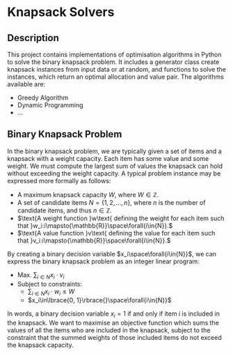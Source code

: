 # Knapsack Solvers

## Description

This project contains implementations of optimisation algorithms in Python to solve the binary knapsack problem. It includes a generator class create knapsack instances from input data or at random, and functions to solve the instances, which return an optimal allocation and value pair. The algorithms available are:

* Greedy Algorithm
* Dynamic Programming
* $...$

## Binary Knapsack Problem

In the binary knapsack problem, we are typically given a set of items and a knapsack with a weight capacity. Each item has some value and some weight. We must compute the largest sum of values the knapsack can hold without exceeding the weight capacity. A typical problem instance may be expressed more formally as follows:

* $\text{A maximum knapsack capacity }W\text{, where } W\in{\mathbb{Z}}.$
* $\text{A set of candidate items }N=\lbrace{}1,2,...,n\rbrace{}\text{, where }n\text{ is the number of candidate items, and thus }n\in{\mathbb{Z}}.$
* $\text{A weight function }w\text{ defining the weight for each item such that }w_i:i\mapsto{\mathbb{R}}\space\forall{i\in{N}}.$
* $\text{A value function }v\text{ defining the value for each item such that }v_i:i\mapsto{\mathbb{R}}\space\forall{i\in{N}}.$

By creating a binary decision variable $x_i\space\forall{i\in{N}}$, we can express the binary knapsack problem as an integer linear program:

* $\text{Max. }\sum_{i\in{N}}{x_i\cdot{}v_i}$
* $\text{Subject to constraints:}$
  * $\sum_{i\in{N}}{x_i\cdot{}w_i}\le{W}$
  * $x_i\in\lbrace{0, 1}\rbrace{}\space\forall{i\in{N}}$

In words, a binary decision variable $x_i=1$ if and only if item $i$ is included in the knapsack. We want to maximise an objective function which sums the values of all the items who are included in the knapsack, subject to the constraint that the summed weights of those included items do not exceed the knapsack capacity. 
